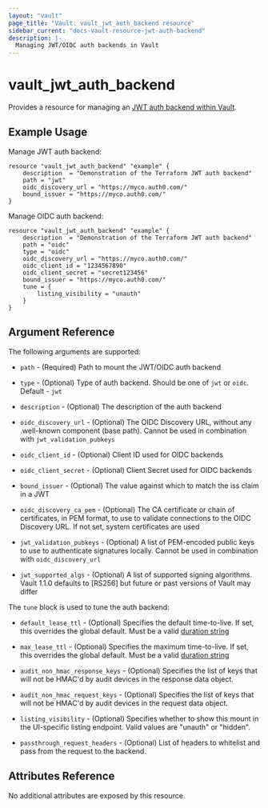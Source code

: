 ```yaml
---
layout: "vault"
page_title: "Vault: vault_jwt_auth_backend resource"
sidebar_current: "docs-vault-resource-jwt-auth-backend"
description: |-
  Managing JWT/OIDC auth backends in Vault
---
```


# vault\_jwt\_auth\_backend

Provides a resource for managing an
[JWT auth backend within Vault](https://www.vaultproject.io/docs/auth/jwt.html).

## Example Usage

Manage JWT auth backend:
 
```hcl
resource "vault_jwt_auth_backend" "example" {
    description  = "Demonstration of the Terraform JWT auth backend"
    path = "jwt"
    oidc_discovery_url = "https://myco.auth0.com/"
    bound_issuer = "https://myco.auth0.com/"
}
```

Manage OIDC auth backend:
 
```hcl
resource "vault_jwt_auth_backend" "example" {
    description  = "Demonstration of the Terraform JWT auth backend"
    path = "oidc"
    type = "oidc"
    oidc_discovery_url = "https://myco.auth0.com/"
    oidc_client_id = "1234567890"
    oidc_client_secret = "secret123456"
    bound_issuer = "https://myco.auth0.com/"
    tune = {
        listing_visibility = "unauth"
    }
}
```

## Argument Reference

The following arguments are supported:

* `path` - (Required) Path to mount the JWT/OIDC auth backend

* `type` - (Optional) Type of auth backend. Should be one of `jwt` or `oidc`. Default - `jwt`

* `description` - (Optional) The description of the auth backend

* `oidc_discovery_url` - (Optional) The OIDC Discovery URL, without any .well-known component (base path). Cannot be used in combination with `jwt_validation_pubkeys`

* `oidc_client_id` - (Optional) Client ID used for OIDC backends

* `oidc_client_secret` - (Optional) Client Secret used for OIDC backends

* `bound_issuer` - (Optional) The value against which to match the iss claim in a JWT

* `oidc_discovery_ca_pem` - (Optional) The CA certificate or chain of certificates, in PEM format, to use to validate connections to the OIDC Discovery URL. If not set, system certificates are used

* `jwt_validation_pubkeys` - (Optional) A list of PEM-encoded public keys to use to authenticate signatures locally. Cannot be used in combination with `oidc_discovery_url`

* `jwt_supported_algs` - (Optional) A list of supported signing algorithms. Vault 1.1.0 defaults to [RS256] but future or past versions of Vault may differ

The `tune` block is used to tune the auth backend:

* `default_lease_ttl` - (Optional) Specifies the default time-to-live. 
  If set, this overrides the global default. 
  Must be a valid [duration string](https://golang.org/pkg/time/#ParseDuration)

* `max_lease_ttl` - (Optional) Specifies the maximum time-to-live. 
  If set, this overrides the global default.
  Must be a valid [duration string](https://golang.org/pkg/time/#ParseDuration)

* `audit_non_hmac_response_keys` - (Optional) Specifies the list of keys that will 
  not be HMAC'd by audit devices in the response data object.

* `audit_non_hmac_request_keys` - (Optional) Specifies the list of keys that will 
  not be HMAC'd by audit devices in the request data object.

* `listing_visibility` - (Optional) Specifies whether to show this mount in 
  the UI-specific listing endpoint. Valid values are "unauth" or "hidden".

* `passthrough_request_headers` - (Optional) List of headers to whitelist and 
  pass from the request to the backend.

## Attributes Reference

No additional attributes are exposed by this resource.
